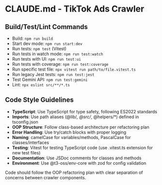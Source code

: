 # CLAUDE.md - TikTok Ads Crawler

## Build/Test/Lint Commands
- Build: `npm run build`
- Start dev mode: `npm run start:dev`
- Run tests: `npm test` (Vitest)
- Run tests in watch mode: `npm run test:watch`
- Run tests with UI: `npm run test:ui`
- Run tests with coverage: `npm run test:coverage`
- Run specific test file: `npx vitest run path/to/file.vitest.ts`
- Run legacy Jest tests: `npm run test:jest`
- Test Gemini API: `npm run test:gemini`
- Lint: `npx eslint src/**/*.ts`

## Code Style Guidelines
- **TypeScript**: Use TypeScript for type safety, following ES2022 standards
- **Imports**: Use path aliases (@lib/*, @src/*, @helpers/*) defined in tsconfig.json
- **OOP Structure**: Follow class-based architecture per refactoring plan
- **Error Handling**: Use try/catch blocks with proper logging
- **Naming**: camelCase for variables/methods, PascalCase for classes/interfaces
- **Testing**: Vitest for testing TypeScript code (use .vitest.ts extension for new test files)
- **Documentation**: Use JSDoc comments for classes and methods
- **Environment**: Use @t3-oss/env-core with zod for config validation

Code should follow the OOP refactoring plan with clear separation of concerns between crawler components.